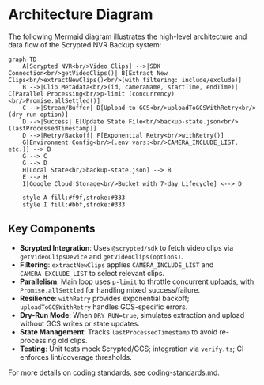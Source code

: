 
# Architecture Diagram

The following Mermaid diagram illustrates the high-level architecture and data flow of the Scrypted NVR Backup system:

```mermaid
graph TD
    A[Scrypted NVR<br/>Video Clips] -->|SDK Connection<br/>getVideoClips()| B[Extract New Clips<br/>extractNewClips()<br/>(with filtering: include/exclude)]
    B -->|Clip Metadata<br/>(id, cameraName, startTime, endTime)| C[Parallel Processing<br/>p-limit (concurrency)<br/>Promise.allSettled()]
    C -->|Stream/Buffer| D[Upload to GCS<br/>uploadToGCSWithRetry<br/>(dry-run option)]
    D -->|Success| E[Update State File<br/>backup-state.json<br/>(lastProcessedTimestamp)]
    D -->|Retry/Backoff| F[Exponential Retry<br/>withRetry()]
    G[Environment Config<br/>(.env vars:<br/>CAMERA_INCLUDE_LIST, etc.)] --> B
    G --> C
    G --> D
    H[Local State<br/>backup-state.json] --> B
    E --> H
    I[Google Cloud Storage<br/>Bucket with 7-day Lifecycle] <--> D

    style A fill:#f9f,stroke:#333
    style I fill:#bbf,stroke:#333
```

## Key Components

- **Scrypted Integration**: Uses `@scrypted/sdk` to fetch video clips via `getVideoClipsDevice` and `getVideoClips(options)`.
- **Filtering**: `extractNewClips` applies `CAMERA_INCLUDE_LIST` and `CAMERA_EXCLUDE_LIST` to select relevant clips.
- **Parallelism**: Main loop uses `p-limit` to throttle concurrent uploads, with `Promise.allSettled` for handling mixed success/failure.
- **Resilience**: `withRetry` provides exponential backoff; `uploadToGCSWithRetry` handles GCS-specific errors.
- **Dry-Run Mode**: When `DRY_RUN=true`, simulates extraction and upload without GCS writes or state updates.
- **State Management**: Tracks `lastProcessedTimestamp` to avoid re-processing old clips.
- **Testing**: Unit tests mock Scrypted/GCS; integration via `verify.ts`; CI enforces lint/coverage thresholds.

For more details on coding standards, see [coding-standards.md](../coding-standards.md).
